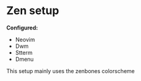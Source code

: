 # Zen setup
**Configured:**
* Neovim
* Dwm
* Stterm
* Dmenu

This setup mainly uses the zenbones colorscheme
